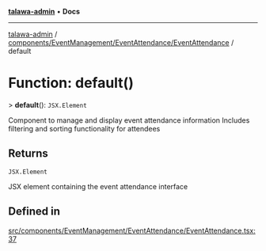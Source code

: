 [**talawa-admin**](../../../../../README.md) • **Docs**

***

[talawa-admin](../../../../../modules.md) / [components/EventManagement/EventAttendance/EventAttendance](../README.md) / default

# Function: default()

\> **default**(): `JSX.Element`

Component to manage and display event attendance information
Includes filtering and sorting functionality for attendees

## Returns

`JSX.Element`

JSX element containing the event attendance interface

## Defined in

[src/components/EventManagement/EventAttendance/EventAttendance.tsx:37](https://github.com/PalisadoesFoundation/talawa-admin/blob/ec91a82db6f7a7a061fbb4ea9639f2bff335faa5/src/components/EventManagement/EventAttendance/EventAttendance.tsx#L37)

